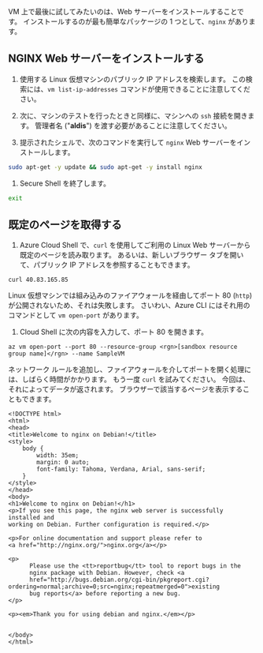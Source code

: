 VM 上で最後に試してみたいのは、Web サーバーをインストールすることです。 インストールするのが最も簡単なパッケージの 1 つとして、`nginx` があります。

## <a name="install-nginx-web-server"></a>NGINX Web サーバーをインストールする

1. 使用する Linux 仮想マシンのパブリック IP アドレスを検索します。 この検索には、`vm list-ip-addresses` コマンドが使用できることに注意してください。

1. 次に、マシンのテストを行ったときと同様に、マシンへの `ssh` 接続を開きます。 管理者名 ("**aldis**") を渡す必要があることに注意してください。

1. 提示されたシェルで、次のコマンドを実行して `nginx` Web サーバーをインストールします。

```bash
sudo apt-get -y update && sudo apt-get -y install nginx
```

1. Secure Shell を終了します。

```bash
exit
```

## <a name="retrieve-our-default-page"></a>既定のページを取得する

1. Azure Cloud Shell で、`curl` を使用してご利用の Linux Web サーバーから既定のページを読み取ります。 あるいは、新しいブラウザー タブを開いて、パブリック IP アドレスを参照することもできます。

```azurecli
curl 40.83.165.85
```

Linux 仮想マシンでは組み込みのファイアウォールを経由してポート 80 (`http`) が公開されないため、それは失敗します。 さいわい、Azure CLI にはそれ用のコマンドとして `vm open-port` があります。 

1. Cloud Shell に次の内容を入力して、ポート 80 を開きます。

```azurecli
az vm open-port --port 80 --resource-group <rgn>[sandbox resource group name]</rgn> --name SampleVM
```

ネットワーク ルールを追加し、ファイアウォールを介してポートを開く処理には、しばらく時間がかかります。 もう一度 `curl` を試みてください。 今回は、それによってデータが返されます。 ブラウザーで該当するページを表示することもできます。

```output
<!DOCTYPE html>
<html>
<head>
<title>Welcome to nginx on Debian!</title>
<style>
    body {
        width: 35em;
        margin: 0 auto;
        font-family: Tahoma, Verdana, Arial, sans-serif;
    }
</style>
</head>
<body>
<h1>Welcome to nginx on Debian!</h1>
<p>If you see this page, the nginx web server is successfully installed and
working on Debian. Further configuration is required.</p>

<p>For online documentation and support please refer to
<a href="http://nginx.org/">nginx.org</a></p>

<p>
      Please use the <tt>reportbug</tt> tool to report bugs in the
      nginx package with Debian. However, check <a
      href="http://bugs.debian.org/cgi-bin/pkgreport.cgi?ordering=normal;archive=0;src=nginx;repeatmerged=0">existing
      bug reports</a> before reporting a new bug.
</p>

<p><em>Thank you for using debian and nginx.</em></p>


</body>
</html>
```
